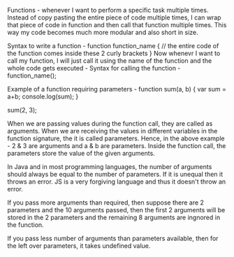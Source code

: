 Functions - whenever I want to perform a specific task multiple times. Instead of copy pasting the entire piece of code multiple times, I can wrap that piece of code in function and then call that function multiple times. This way my code becomes much more modular and also short in size.

Syntax to write a function - 
function function_name {
    // the entire code of the function comes inside these 2 curly brackets
}
Now whenevr I want to call my function, I will just call it using the name of the function and the whole code gets executed - 
Syntax for calling the function -
function_name(); 

Example of a function requiring parameters - 
function sum(a, b) {
  var sum = a+b;
  console.log(sum);
}

sum(2, 3);

When we are passing values during the function call, they are called as arguments. When we are receiving the values in different variables in the function signature, the it is called parameters. Hence, in the above example - 2 & 3 are arguments and a & b are parameters. Inside the function call, the parameters store the value of the given arguments. 

In Java and in most programming languages, the number of arguments should always be equal to the number of parameters. If it is unequal then it throws an error. JS is a very forgiving language and thus it doesn't throw an error.

If you pass more arguments than required, then suppose there are 2 parameters and the 10 arguments passed, then the first 2 arguments will be stored in the 2 parameters and the remaining 8 arguments are ingnored in the function.

If you pass less number of arguments than parameters available, then for the left over parameters, it takes undefined value. 